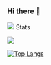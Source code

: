 ### Hi there 👋

<!--
**NULLBYTE-RGH/NULLBYTE-RGH** is a ✨ _special_ ✨ repository because its `README.md` (this file) appears on your GitHub profile.

Here are some ideas to get you started:

- 🔭 I’m currently working on ...
- 🌱 I’m currently learning ...
- 👯 I’m looking to collaborate on ...
- 🤔 I’m looking for help with ...
- 💬 Ask me about ...
- 📫 How to reach me: ...
- 😄 Pronouns: ...
- ⚡ Fun fact: ...
-->


![](https://github-readme-stats.vercel.app/api?username=NULLBYTE-RGH&theme=chartreuse-dark&show_icons=true)
Stats

![](https://komarev.com/ghpvc/?username=NULLBYTE-RGH)

[![Top Langs](https://github-readme-stats.vercel.app/api/top-langs/?username=NULLBYTE-RGH&layout=compact)](https://github.com/anuraghazra/github-readme-stats)
